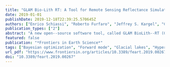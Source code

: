 ```yaml
---
title: "GLAM Bio-Lith RT: A Tool for Remote Sensing Reflectance Simulation and Water Components Concentration Retrieval in Glacial Lakes"
date: 2019-01-01
publishDate: 2019-12-18T22:39:25.570645Z
authors: ["Enrico Schiassi", "Roberto Furfaro", "Jeffrey S. Kargel", "Cameron Scott Watson", "Dan H. Shugar", "Umesh K. Haritashya"]
publication_types: ["2"]
abstract: "A new open--source software tool, called GLAM BioLith--RT (Glacier Lakes Assisted Melting Biological Lithological Radiative Transfer), has been developed for modeling of Radiative Transfer (RT) in water bodies containing suspended lithic particles , phytoplankton, dissolved salts, and colored dissolved organic matter. Although our objective is an application to glacial lakes of High Mountain Asia, the model has potential application for the study of seawater, organic-rich lakes, rivers, etc. The tool is built on a solid foundation of an existing published open-source code called WASI, which has been reviewed and augmented with new capabilities, notably the addition of a suspended lithic particle grain size parameterization. GLAM BioLith-RT operates in both a forward modeling and inverse modeling mode. The forward mode is specifically designed to compute the reflectance spectra of glacier lakes from inherent optical water properties. Conversely, in the inverse mode, measured spectral reflectance is employed with other inputs to derive best fitting water component properties (e.g., suspended particles concentration). The inverse modeling includes Bayesian Optimization of the output which is a significant advance over the existing software. We have tested the code for sensitivity to noise, and uncertainties in input parameters. The model succeeds in nearly reproducing the hyperspectral reflectance of some glacial lakes in Nepal as observed by the EO-1 Hyperion hyperspectral imager. The inverse modeling approach, when supported up by validated forward modeling, offers a means for remote sensing characterization of suspended sediment load in glacial lakes and rivers and hence, use of suspended sediment as a proxy for glacial activity; and many other potential applications in other thematic areas."
featured: false
publication: "*Frontiers in Earth Science*"
tags: ["Bayesian optimization", "Forward mode", "Glacial lakes", "Hyperion (EO-1) data", "Hyperspectral reflectance", "Inverse mode problem", "multispectral reflectance", "radiative transfer", "remote  sensing", "Suspended sediment"]
url_pdf: "https://www.frontiersin.org/articles/10.3389/feart.2019.00267/full"
doi: "10.3389/feart.2019.00267"
---
```


